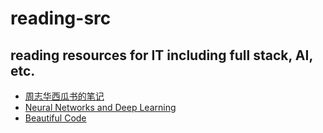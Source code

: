 # reading-src
## reading resources for IT including full stack, AI, etc.

+ [周志华西瓜书的笔记](https://github.com/Vay-keen/Machine-learning-learning-notes.git)
+ [Neural Networks and Deep Learning](http://neuralnetworksanddeeplearning.com)
+ [Beautiful Code](https://github.com/lancetw/ebook-1/blob/master/09_other/%E4%BB%A3%E7%A0%81%E4%B9%8B%E7%BE%8EBeautiful%20Code.pdf)
